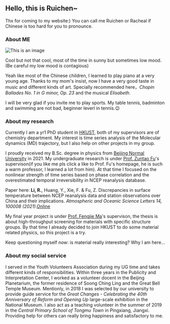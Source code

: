 ## Hello, this is Ruichen~

Thx for coming to my website:) You can call me Ruichen or Racheal if Chinese is too hard for you to pronounce.

### About ME

![This is an image](https://i.ibb.co/Kxz0qFh/20220210142807.jpg)

Cool but not that cool, most of the time in sunny but sometimes low mood. (Be careful my low mood is contagious)

Yeah like most of the Chinese children, I learned to play piano at a very young age. Thanks to my mom's insist, now I have a very good taste in music and different kinds of art. Specially recommended here，*Chopin Ballades No. 1 in G minor, Op. 23* and the musical *Elisabeth*.

I will be very glad if you invite me to play sports. My table tennis, badminton and swimming are not bad, beginner leverl in tennis.:wink:

### About my research

Currently I am a yr1 PhD student in [HKUST](https://hkust.edu.hk/), both of my supervisors are of chemistry department. My interest is time series analysis of the Molecular dynamics (MD) trajectory, but I also help on other projects in my group.

I proudly received my B.Sc. degree in physics from [Beijing Normal University](https://english.bnu.edu.cn/) in 2021. My undergraduate research is under [Prof. Zuntao Fu](http://faculty.pku.edu.cn/fuzuntao/en/index.htm)'s supervison(if you like me pls click a like to Prof. Fu's homepage, he is such a warm professor, I learned a lot from him). At that time I focused on the nonlinear strength of time series based on phase correlation and the overestimated temporal irreversibility in NCEP reanalysis database. 

Paper here: **Li, R.**, Huang, Y., Xie, F. & Fu, Z. Discrepancies in surface temperature between NCEP reanalysis data and station observations over China and their implications. *Atmospheric and Oceanic Science Letters 14, 100008 (2021)*.[Online](https://doi.org/10.1016/j.aosl.2020.100008)

My final year project is under [Prof. Fengjie Ma](http://virphysics.bnu.edu.cn/web/application/faculty/mafengjie/index.htm)'s supervison, the thesis is about high-throughput screening for materials with specific structure groups. By that time I already decided to join HKUST to do some material related physics, so this project is a try.

Keep questioning myself now: is material really interesting? Why I am here...

### About my social service

I served in the Youth Volunteers Association during my UG time and takes different kinds of responsibilities. Within three years in the Publicity and Interpretation Center, I worked as a volunteer docent in the Beijing Planetarium, the former residence of Soong Ching Ling and the Great Bell Temple Museum. Mentionly, in 2018 I was selected by our university to provide guide service for the *Great Changes - Celebrating the 40th Anniversary of Reform and Opening Up* large-scale exhibition in the National Museum. I also act as a teaching volunteer in the summer of 2019 in the *Central Primary School of Tongmu Town* in Pingxiang, Jiangxi. Providing help for others can really bring happiness and satisfactory to me.


